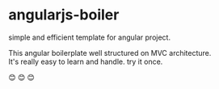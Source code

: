 # angularjs-boiler
simple and efficient template for angular project.  

This angular boilerplate well structured on MVC architecture.</br> 
It's really easy to learn and handle. try it once. 

:blush: :blush: :blush:
